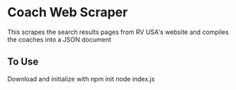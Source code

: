 # Coach Web Scraper
This scrapes the search results pages from RV USA's website and compiles the coaches into a JSON document

## To Use
Download and initialize with
    npm init
    node index.js

